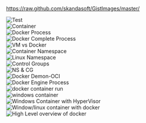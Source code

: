 <https://raw.github.com/skandasoft/GistImages/master/>

![Test](assets/markdwn-9b050546.png)<br>
![Container](assets/markdwn-b6efc1f0.png)<br>
![Docker Process](assets/markdwn-dd4cd004.png)<br>
![Docker Complete Process](assets/markdwn-a3c15bfa.png)<br>
![VM vs Docker](assets/markdwn-35ff7613.png)<br>
![Container Namespace](assets/markdwn-52b7f80c.png)<br>
![Linux Namespace](assets/markdwn-8c619140.png)<br>
![Control Groups](assets/markdwn-2279fb63.png)<br>
![NS & CG](assets/markdwn-7dd7979d.png)<br>
![Docker Demon-OCI](assets/markdwn-e3b574c9.png)<br>
![Docker Engine Process](assets/markdwn-6cd4fd36.png)<br>
![docker container run  ](assets/markdwn-d3e97021.png)<br>
![windows container](assets/markdwn-fc391eae.png)<br>
![Windows Container with HyperVisor](assets/markdwn-0db95541.png)<br>
![Window/linux container with docker](assets/markdwn-6c98b37d.png)<br>
![High Level overview of docker](assets/markdwn-1f4541ab.png)<br>
